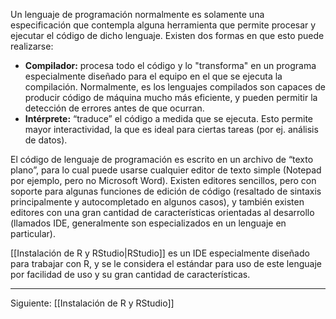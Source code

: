 Un lenguaje de programación normalmente es solamente una especificación que contempla alguna herramienta que permite procesar y ejecutar el código de dicho lenguaje. Existen dos formas en que esto puede realizarse:
- **Compilador:** procesa todo el código y lo "transforma" en un programa especialmente diseñado para el equipo en el que se ejecuta la compilación. Normalmente, es los lenguajes compilados son capaces de producir código de máquina mucho más eficiente, y pueden permitir la detección de errores antes de que ocurran.
- **Intérprete:** “traduce” el código a medida que se ejecuta. Esto permite mayor interactividad, la que es ideal para ciertas tareas (por ej. análisis de datos).

El código de lenguaje de programación es escrito en un archivo de “texto plano”, para lo cual puede usarse cualquier editor de texto simple (Notepad por ejemplo, pero no Microsoft Word). Existen editores sencillos, pero con soporte para algunas funciones de edición de código (resaltado de sintaxis principalmente y autocompletado en algunos casos), y también existen editores con una gran cantidad de características orientadas al desarrollo (llamados IDE, generalmente son especializados en un lenguaje en particular).

[[Instalación de R y RStudio|RStudio]] es un IDE especialmente diseñado para trabajar con R, y se le considera el estándar para uso de este lenguaje por facilidad de uso y su gran cantidad de características.

---
Siguiente: [[Instalación de R y RStudio]]